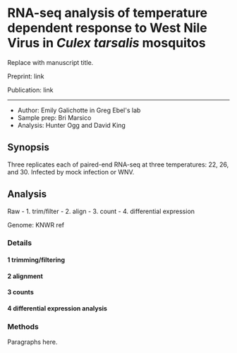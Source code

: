 # RNA-seq analysis of temperature dependent response to West Nile Virus in *Culex tarsalis* mosquitos 

Replace with manuscript title. 

Preprint: link

Publication: link

---

* Author: Emily Galichotte in Greg Ebel's lab
* Sample prep: Bri Marsico
* Analysis: Hunter Ogg and David King 

## Synopsis 

Three replicates each of paired-end RNA-seq at three temperatures: 22, 26, and 30. Infected by mock infection or WNV. 

## Analysis 

Raw - 1. trim/filter - 2. align - 3. count - 4. differential expression

Genome: KNWR ref

### Details

#### 1 trimming/filtering 

#### 2 alignment

#### 3 counts 

#### 4 differential expression analysis 

### Methods

Paragraphs here. 




